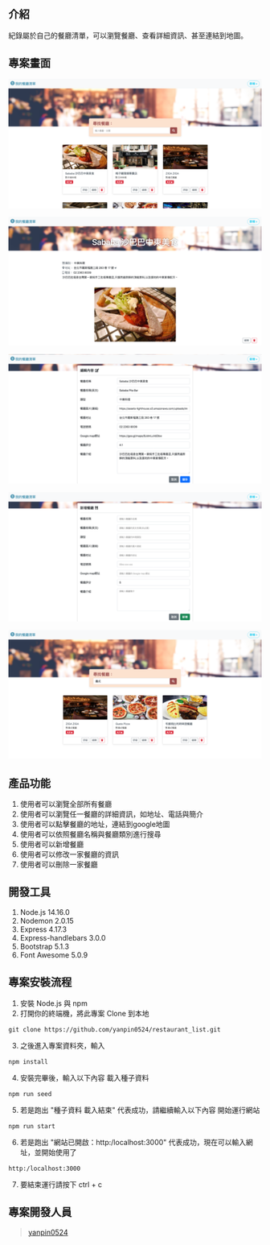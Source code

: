 ## 介紹
紀錄屬於自己的餐廳清單，可以瀏覽餐廳、查看詳細資訊、甚至連結到地圖。

## 專案畫面

![image](https://github.com/yanpin0524/restaurant_list/blob/master/images/001.png)

![image](https://github.com/yanpin0524/restaurant_list/blob/master/images/002.png)

![image](https://github.com/yanpin0524/restaurant_list/blob/master/images/003.png)

![image](https://github.com/yanpin0524/restaurant_list/blob/master/images/004.png)

![image](https://github.com/yanpin0524/restaurant_list/blob/master/images/005.png)

## 產品功能

1. 使用者可以瀏覽全部所有餐廳
2. 使用者可以瀏覽任一餐廳的詳細資訊，如地址、電話與簡介
3. 使用者可以點擊餐廳的地址，連結到google地圖
4. 使用者可以依照餐廳名稱與餐廳類別進行搜尋
5. 使用者可以新增餐廳
6. 使用者可以修改一家餐廳的資訊
7. 使用者可以刪除一家餐廳

## 開發工具

1. Node.js 14.16.0
2. Nodemon 2.0.15
3. Express 4.17.3
4. Express-handlebars 3.0.0
5. Bootstrap 5.1.3
6. Font Awesome 5.0.9

## 專案安裝流程

1. 安裝 Node.js 與 npm
2. 打開你的終端機，將此專案 Clone 到本地
```
git clone https://github.com/yanpin0524/restaurant_list.git
```
3. 之後進入專案資料夾，輸入
```
npm install
```
4. 安裝完畢後，輸入以下內容 載入種子資料
```
npm run seed
```
5. 若是跑出 "種子資料 載入結束" 代表成功，請繼續輸入以下內容 開始運行網站
```
npm run start
```
6. 若是跑出 "網站已開啟：http:/localhost:3000" 代表成功，現在可以輸入網址，並開始使用了
```
http:/localhost:3000
```
7. 要結束運行請按下 ctrl + c

## 專案開發人員
> [yanpin0524](https://github.com/yanpin0524)
